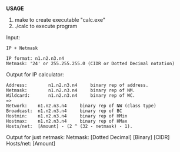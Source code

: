 **USAGE**

1. make to create executable "calc.exe"
2. ./calc to execute program

Input:

	IP + Netmask

	IP format: n1.n2.n3.n4
	Netmask: '24' or 255.255.255.0 (CIDR or Dotted Decimal notation)

Output for IP calculator:

	Address:		n1.n2.n3.n4		binary rep of address.
	Netmask:		n1.n2.n3.n4		binary rep of NM.
	Wildcard:		n1.n2.n3.n4		binary rep of WC.
	=>
	Network:	n1.n2.n3.n4		binary rep of NW (class type)
	Broadcast:	n1.n2.n3.n4		binary rep of BC
	Hostmin:	n1.n2.n3.n4		binary rep of HMin
	Hostmax:	n1.n2.n3.n4		binary rep of HMax
	Hosts/net:	[Amount] - (2 ^ (32 - netmask) - 1).

Output for just netmask:
	Netmask:	[Dotted Decimal] [Binary] [CIDR]
	Hosts/net:	[Amount]
